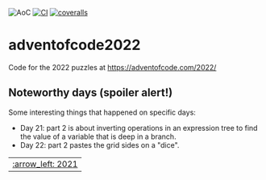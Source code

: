 ![AoC](https://img.shields.io/badge/AoC%20%E2%AD%90-45-yellow)
[![CI](https://github.com/lpenz/adventofcode2022/workflows/CI/badge.svg)](https://github.com/lpenz/adventofcode2022/actions)
[![coveralls](https://coveralls.io/repos/github/lpenz/adventofcode2022/badge.svg?branch=main)](https://coveralls.io/github/lpenz/adventofcode2022?branch=main)

# adventofcode2022

Code for the 2022 puzzles at https://adventofcode.com/2022/


## Noteworthy days (spoiler alert!)

Some interesting things that happened on specific days:

- Day 21: part 2 is about inverting operations in an expression tree
  to find the value of a variable that is deep in a branch.
- Day 22: part 2 pastes the grid sides on a "dice".


<table><tr>
<td><a href="https://github.com/lpenz/adventofcode2021">:arrow_left: 2021</td>
</tr></table>

